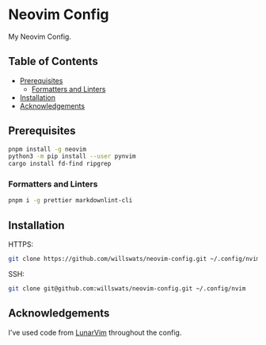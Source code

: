 # Neovim Config

My Neovim Config.

## Table of Contents

<!--toc:start-->

- [Prerequisites](#prerequisites)
  - [Formatters and Linters](#formatters-and-linters)
- [Installation](#installation)
- [Acknowledgements](#acknowledgements)
<!--toc:end-->

## Prerequisites

```bash
pnpm install -g neovim
python3 -m pip install --user pynvim
cargo install fd-find ripgrep
```

### Formatters and Linters

```bash
pnpm i -g prettier markdownlint-cli
```

## Installation

HTTPS:

```bash
git clone https://github.com/willswats/neovim-config.git ~/.config/nvim
```

SSH:

```bash
git clone git@github.com:willswats/neovim-config.git ~/.config/nvim
```

## Acknowledgements

I've used code from [LunarVim](https://github.com/lunarvim/lunarvim) throughout the config.
